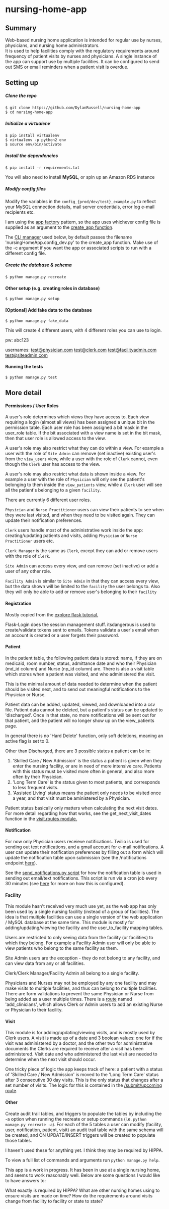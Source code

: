 # nursing-home-app

## Summary

Web-based nursing home application is intended for regular use by nurses, physicians, and nursing home administrators.  
It is used to help facilities comply with the regulatory requirements around frequency of patient visits by nurses and physicians.
A single instance of the app can support use by multiple facilities.
It can be configured to send out SMS or email reminders when a patient visit is overdue.


## Setting up

##### Clone the repo

```
$ git clone https://github.com/DylanRussell/nursing-home-app
$ cd nursing-home-app
```

##### Initialize a virtualenv

```
$ pip install virtualenv
$ virtualenv -p python2 env
$ source env/bin/activate
```
##### Install the dependencies

```
$ pip install -r requirements.txt
```

You will also need to install **MySQL**, or spin up an Amazon RDS instance

##### Modify config files

Modify the variables in the ```config_{prod/dev/test}_example.py``` to reflect your MySQL connection details, mail server credentials, error log e-mail recipients etc.

I am using the [app factory](http://flask.pocoo.org/docs/1.0/patterns/appfactories/) pattern, so the app uses whichever config file is supplied as an argument to the [create_app function](nursingHomeApp/__init__.py). 

The [CLI manager](manage.py) used below, by default passes the filename 'nursingHomeApp.config_dev.py' to the create_app function. Make use of the -c argument if you want the app or associated scripts to run with a different config file.


##### Create the database & schema

```
$ python manage.py recreate
```

#### Other setup (e.g. creating roles in database)

```
$ python manage.py setup
```

#### [Optional] Add fake data to the database

```
$ python manage.py fake_data
```

This will create 4 different users, with 4 different roles you can use to login.

pw: abc123

usernames:
test@physician.com
test@clerk.com
test@facilityadmin.com
test@siteadmin.com

#### Running the tests

```
$ python manage.py test
```

## More detail


#### Permissions / User Roles

A user's role determines which views they have access to. Each view requiring a login (almost all views) has been assigned a unique bit in the permission table. Each user role has been assigned a bit mask in the user_role table. If the bit associated with a view name is set in the bit mask, then that user role is allowed access to the view.

A user's role may also restrict what they can do within a view. For example a user with the role of ```Site Admin``` can remove (set inactive) existing user's from the ```view_users``` view, while a user with the role of ```Clerk``` cannot, even though the ```Clerk``` user has access to the view.

A user's role may also restrict what data is shown inside a view. For example a user with the role of ```Physician``` will only see the patient's belonging to them inside the ```view_patients``` view, while a ```Clerk``` user will see all the patient's belonging to a given ```facility```.

There are currently 6 different user roles.

```Physician``` and ```Nurse Practitioner``` users can view their patients to see when they were last visited, and when they need to be visited again. They can update their notification preferences.

```Clerk``` users handle most of the administrative work inside the app: creating/updating patients and visits, adding ```Physician``` or ```Nurse Practitioner``` users etc.

```Clerk Manager``` is the same as ```Clerk```, except they can add or remove users with the role of ```Clerk```.

```Site Admin``` can access every view, and can remove (set inactive) or add a user of any other role.

```Facility Admin``` is similar to ```Site Admin``` in that they can access every view, but the data shown will be limited to the ```facility``` the user belongs to. Also they will only be able to add or remove user's belonging to their ```facility```


#### Registration

Mostly copied from the [explore flask tutorial.](http://exploreflask.com/en/latest/users.html)

Flask-Login does the session management stuff. itsdangerous is used to create/validate tokens sent to emails. Tokens validate a user's email when an account is created or a user forgets their password.

#### Patient

In the patient table, the following patient data is stored: name, if they are on medicaid, room number, status, admittance date and who their Physician (md_id column) and Nurse (np_id column) are. There is also a visit table which stores when a patient was visited, and who administered the visit.

This is the minimal amount of data needed to determine when the patient should be visited next, and to send out meaningful notifications to the Physician or Nurse.

Patient data can be added, updated, viewed, and downloaded into a csv file. Patient data cannot be deleted, but a patient's status can be updated to 'discharged'. Once in that state, no more notifications will be sent out for that patient, and the patient will no longer show up on the view_patients page.

In general there is no 'Hard Delete' function, only soft deletions, meaning an active flag is set to 0.

Other than Discharged, there are 3 possible states a patient can be in:

1. 'Skilled Care / New Admission' is the status a patient is given when they enter the nursing facility, or are in need of more intensive care. Patients with this status must be visited more often in general, and also more often by their Physician.
2. 'Long Term Care' is the status given to most patients, and corresponds to less frequent visits.
3. 'Assisted Living' status means the patient only needs to be visited once a year, and that visit must be aministered by a Physician.

Patient status basically only matters when calculating the next visit dates. For more detail regarding how that works, see the get_next_visit_dates function in the [visit.routes module.](nursingHomeApp/visit/routes.py)

#### Notification

For now only Physician users receieve notifications. Twilio is used for sending out text notifications, and a gmail account for e-mail notifications. A user can update their notification preferences by filling out a form which will update the notification table upon submission (see the /notifications endpoint [here](nursingHomeApp/notification/routes.py)).

See the [send_notifications.py script](nursingHomeApp/send_notifications.py) for how the notification table is used in sending out email/text notifications. This script is run via a cron job every 30 minutes (see [here](nursingHomeApp/.ebextensions) for more on how this is configured).


#### Facility

This module hasn't received very much use yet, as the web app has only been used by a single nursing facility (instead of a group of facilities). The idea is that multiple facilities can use a single version of the web application / MySQL database at the same time. This module is mostly for adding/updating/viewing the facility and the user_to_facility mapping tables.

Users are restricted to only seeing data from the facility (or facilities) to which they belong. For example a Facility Admin user will only be able to view patients who belong to the same facility as them. 

Site Admin users are the exception - they do not belong to any facility, and can view data from any or all facilities.

Clerk/Clerk Manager/Facility Admin all belong to a single facility.

Physicians and Nurses may not be employed by any one facility and may make visits to multiple facilities, and thus can belong to multiple facilities. There are form validations to prevent the same Physician or Nurse from being added as a user multiple times. There is a [route](nursingHomeApp/facility/routes.py) named 'add_clinicians', which allows Clerk or Admin users to add an existing Nurse or Physician to their facility.

#### Visit

This module is for adding/updating/viewing visits, and is mostly used by Clerk users. A visit is made up of a date and 3 boolean values: one for if the visit was administered by a doctor, and the other two for administrative documents the Clerks are required to receive after a visit has been administered. Visit date and who administered the last visit are needed to determine when the next visit should occur.

One tricky piece of logic the app keeps track of here: a patient with a status of 'Skilled Care / New Admission' is moved to the 'Long Term Care' status after 3 consecutive 30 day visits. This is the only status that changes after a set number of visits. The logic for this is contained in the [/submit/upcoming route](nursingHomeApp/visit/routes.py).


#### Other

Create audit trail tables, and triggers to populate the tables by including the -a option when running the recreate or setup commands (i.e. ```python manage.py recreate -a```). For each of the 5 tables a user can modify (facility, user, notification, patient, visit) an audit trail table with the same schema will be created, and ON UPDATE/INSERT triggers will be created to populate those tables.

I haven't used these for anything yet. I think they may be required by HIPPA.

To view a full list of commands and arguments run ```python manage.py help```.

This app is a work in progress. It has been in use at a single nursing home, and seems to work reasonably well. Below are some questions I would like to have answers to:

What exactly is required by HIPPA?
What are other nursing homes using to ensure visits are made on time?
How do the requirements around visits change from facility to facility or state to state?